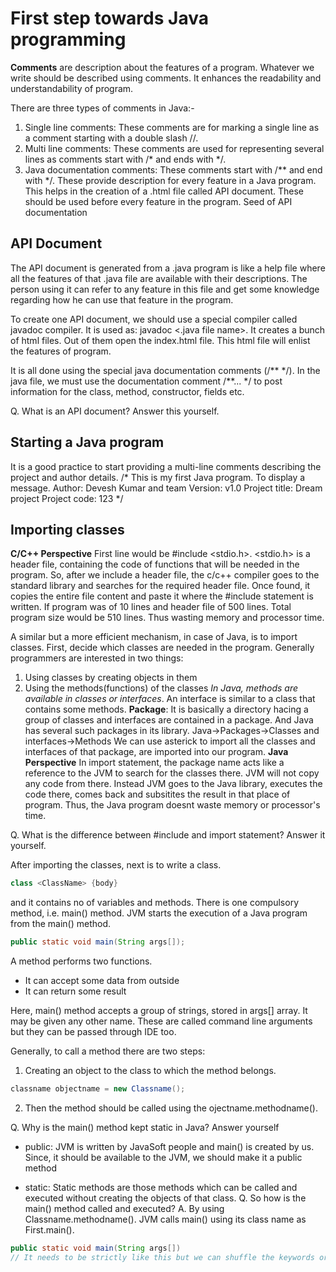# First step towards Java programming

**Comments** are description about the features of a program. Whatever we write should be described using comments. It enhances the readability and understandability of program.

There are three types of comments in Java:-
1. Single line comments: These comments are for marking a single line as a comment starting with a double slash //.
2. Multi line comments: These comments are used for representing several lines as comments start with /* and ends with */.
3. Java documentation comments: These comments start with /** and end with */. These provide description for every feature in a Java program.
This helps in the creation of a .html file called API document. These should be used before every feature in the program. Seed of API documentation

## API Document
The API document is generated from a .java program is like a help file where all the features of that .java file are available with their descriptions. 
The person using it can refer to any feature in this file and get some knowledge regarding how he can use that feature in the program.

To create one API document, we should use a special compiler called javadoc compiler. It is used as: javadoc <.java file name>. It creates a bunch of html files. Out of them open the index.html file. This html file will enlist the features of program.

It is all done using the special java documentation comments (/** */). In the java file, we must use the documentation comment /**... */ to post information for the class, method, constructor, fields etc.

<!-- Refer an example again yourself to concrete this concept  -->

Q. What is an API document? Answer this yourself.

## Starting a Java program
It is a good practice to start providing a multi-line comments describing the project and author details.
/* This is my first Java program.
    To display a message.
    Author: Devesh Kumar and team
    Version: v1.0
    Project title: Dream project
    Project code: 123
*/

## Importing classes
**C/C++ Perspective**
First line would be #include <stdio.h>. <stdio.h> is a header file, containing the code of functions that will be needed in the program.
So, after we include a header file, the c/c++ compiler goes to the standard library and searches for the required header file. Once found, it copies the entire file content and paste it where the #include statement is written. If program was of 10 lines and header file of 500 lines. Total program size would be 510 lines. Thus wasting memory and processor time.

A similar but a more efficient mechanism, in case of Java, is to import classes.
First, decide which classes are needed in the program. Generally programmers are interested in two things:
1. Using classes by creating objects in them
2. Using the methods(functions) of the classes
*In Java, methods are available in classes or interfaces*. An interface is similar to a class that contains some methods.
**Package**: It is basically a directory hacing a group of classes and interfaces are contained in a package. And Java has several such packages in its library.
Java->Packages->Classes and interfaces->Methods
We can use asterick to import all the classes and interfaces of that package, are imported into our program.
**Java Perspective**
In import statement, the package name acts like a reference to the JVM to search for the classes there. JVM will not copy any code from there. Instead JVM goes to the Java library, executes the code there, comes back and subsitites the result in that place of program. Thus, the Java program doesnt waste memory or processor's time.

Q. What is the difference between #include and import statement? Answer it yourself.

After importing the classes, next is to write a class. 
```java 
class <ClassName> {body}
```
 and it contains no of variables and methods.
There is one compulsory method, i.e. main() method. JVM starts the execution of a Java program from the main() method.
```java
public static void main(String args[]);
```
A method performs two functions.
* It can accept some data from outside
* It can return some result

Here, main() method accepts a group of strings, stored in args[] array. It may be given any other name. 
These are called command line arguments but they can be passed through IDE too.
<!-- Function return type were lightly discussed -->
Generally, to call a method there are two steps:
1. Creating an object to the class to which the method belongs.
```Java
classname objectname = new Classname();
```
2. Then the method should be called using the ojectname.methodname().

Q. Why is the main() method kept static in Java? Answer yourself

* public: JVM is written by JavaSoft people and main() is created by us. Since, it should be available to the JVM, we should 
make it a public method

* static: Static methods are those methods which can be called and executed without creating the objects of that class.
Q. So how is the main() method called and executed?
A. By using Classname.methodname(). JVM calls main() using its class name as First.main().

```java
public static void main(String args[])
// It needs to be strictly like this but we can shuffle the keywords or can change the name of String array.
```
